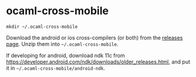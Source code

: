 # ocaml-cross-mobile

```
mkdir ~/.ocaml-cross-mobile
```

Download the android or ios cross-compilers (or both) from the [releases page](https://github.com/jaredly/ocaml-cross-mobile/releases). Unzip them into `~/.ocaml-cross-mobile`.

If developing for android, download ndk 11c from https://developer.android.com/ndk/downloads/older_releases.html, and put it in `~/.ocaml-cross-mobile/android-ndk`.
